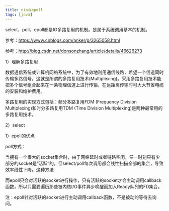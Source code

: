 ```yaml
---
title: nio与epoll
tags: [java]
---
```


select，poll，epoll都是IO多路复用的机制。是属于系统调用基本的机制。

参考：https://www.cnblogs.com/anker/p/3265058.html

参考：http://blog.csdn.net/donsonzhang/article/details/46626273

1）理解多路复用

数据通信系统或计算机网络系统中，为了有效地利用通信线路，希望一个信道同时传输多路信号，这就是所谓的多路复用技术(Multiplexing)。采用多路复用技术能把多个信号组合起来在一条物理信道上进行传输，在远距离传输时可大大节省电缆的安装和维护费用。

多路复用的实现方式包括：频分多路复用FDM (Frequency Division Multiplexing)和时分多路复用TDM (Time Division Multiplexing)是两种最常用的多路复用技术。

2）select

1）epoll的优点

poll方式：

当拥有一个很大的socket集合时，由于网络延时或者链路空闲，任一时刻只有少部分的socket是“活跃”的，但select/poll每次调用都会线性扫描全部的集合，导致效率线性下降。这种方法

而epoll只会对活跃的socket进行操作，只有活跃的socket才会主动调用callback函数，所以只需要遍历那些被内核I/O事件异步唤醒而加入Ready队列的FD集合。

注：epoll针对活跃的socket进行主动调用callback函数，不是被动的等待去询问。